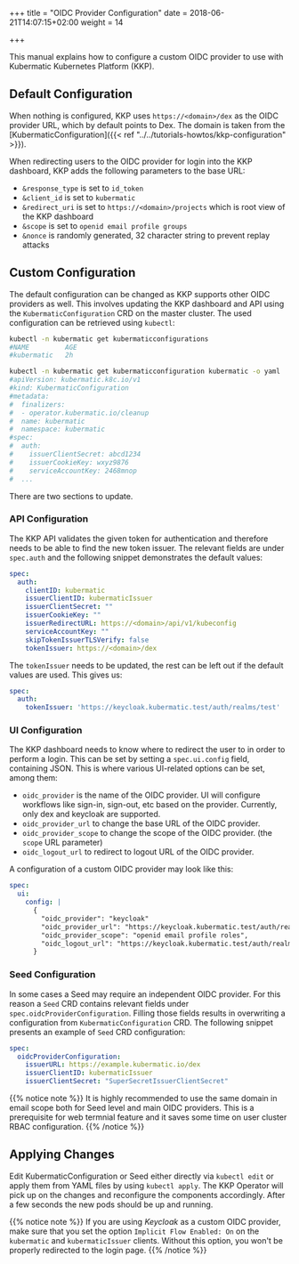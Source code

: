 +++
title = "OIDC Provider Configuration"
date = 2018-06-21T14:07:15+02:00
weight = 14

+++

This manual explains how to configure a custom OIDC provider to use with Kubermatic Kubernetes Platform (KKP).

## Default Configuration

When nothing is configured, KKP uses `https://<domain>/dex` as the OIDC provider
URL, which by default points to Dex. The domain is taken from the
[KubermaticConfiguration]({{< ref "../../tutorials-howtos/kkp-configuration" >}}).

When redirecting users to the OIDC provider for login into the KKP dashboard, KKP
adds the following parameters to the base URL:

- `&response_type` is set to `id_token`
- `&client_id` is set to `kubermatic`
- `&redirect_uri` is set to `https://<domain>/projects` which is root view of the KKP dashboard
- `&scope` is set to `openid email profile groups`
- `&nonce` is randomly generated, 32 character string to prevent replay attacks

## Custom Configuration

The default configuration can be changed as KKP supports other OIDC providers as well. This
involves updating the KKP dashboard and API using the `KubermaticConfiguration` CRD on the
master cluster. The used configuration can be retrieved using `kubectl`:

```bash
kubectl -n kubermatic get kubermaticconfigurations
#NAME         AGE
#kubermatic   2h

kubectl -n kubermatic get kubermaticconfiguration kubermatic -o yaml
#apiVersion: kubermatic.k8c.io/v1
#kind: KubermaticConfiguration
#metadata:
#  finalizers:
#  - operator.kubermatic.io/cleanup
#  name: kubermatic
#  namespace: kubermatic
#spec:
#  auth:
#    issuerClientSecret: abcd1234
#    issuerCookieKey: wxyz9876
#    serviceAccountKey: 2468mnop
#  ...
```

There are two sections to update.

### API Configuration

The KKP API validates the given token for authentication and therefore needs to be able to
find the new token issuer. The relevant fields are under `spec.auth` and the following snippet
demonstrates the default values:

```yaml
spec:
  auth:
    clientID: kubermatic
    issuerClientID: kubermaticIssuer
    issuerClientSecret: ""
    issuerCookieKey: ""
    issuerRedirectURL: https://<domain>/api/v1/kubeconfig
    serviceAccountKey: ""
    skipTokenIssuerTLSVerify: false
    tokenIssuer: https://<domain>/dex
```

The `tokenIssuer` needs to be updated, the rest can be left out if the default values are
used. This gives us:

```yaml
spec:
  auth:
    tokenIssuer: 'https://keycloak.kubermatic.test/auth/realms/test'
```

### UI Configuration

The KKP dashboard needs to know where to redirect the user to in order to perform a
login. This can be set by setting a `spec.ui.config` field, containing JSON. This is where
various UI-related options can be set, among them:

- `oidc_provider` is the name of the OIDC provider. UI will configure workflows like sign-in, sign-out, etc based on the provider. Currently, only dex and keycloak are supported.
- `oidc_provider_url` to change the base URL of the OIDC provider.
- `oidc_provider_scope` to change the scope of the OIDC provider. (the `scope` URL parameter)
- `oidc_logout_url` to redirect to logout URL of the OIDC provider.

A configuration of a custom OIDC provider may look like this:

```yaml
spec:
  ui:
    config: |
      {
        "oidc_provider": "keycloak"
        "oidc_provider_url": "https://keycloak.kubermatic.test/auth/realms/test/protocol/openid-connect/auth",
        "oidc_provider_scope": "openid email profile roles",
        "oidc_logout_url": "https://keycloak.kubermatic.test/auth/realms/test/protocol/openid-connect/logout"
      }
```

### Seed Configuration

In some cases a Seed may require an independent OIDC provider. For this reason a `Seed` CRD contains relevant fields under `spec.oidcProviderConfiguration`. Filling those fields results in overwriting a configuration from `KubermaticConfiguration` CRD. The following snippet presents an example of `Seed` CRD configuration:

```yaml
spec:
  oidcProviderConfiguration:
    issuerURL: https://example.kubermatic.io/dex
    issuerClientID: kubermaticIssuer
    issuerClientSecret: "SuperSecretIssuerClientSecret"
```

{{% notice note %}}
It is highly recommended to use the same domain in email scope both for Seed level and main OIDC providers. This is a prerequisite for web termnial feature and it saves some time on user cluster RBAC configuration.
{{% /notice %}}

## Applying Changes

Edit KubermaticConfiguration or Seed either directly via `kubectl edit` or apply them from YAML
files by using `kubectl apply`. The KKP Operator will pick up on the changes and
reconfigure the components accordingly. After a few seconds the new pods should be up and
running.

{{% notice note %}}
If you are using _Keycloak_ as a custom OIDC provider, make sure that you set the option `Implicit Flow Enabled: On`
on the `kubermatic` and `kubermaticIssuer` clients. Without this option, you won't be properly
redirected to the login page.
{{% /notice %}}
